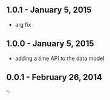 
1.0.1 - January 5, 2015
-------------------------
- arg fix

1.0.0 - January 5, 2015
-------------------------
- adding a time API to the data model

0.0.1 - February 26, 2014
-------------------------
:sparkles:
